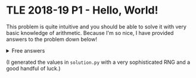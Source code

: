 # TLE 2018-19 P1 - Hello, World!

This problem is quite intuitive and you should be able to solve it with very basic knowledge of arithmetic. Because I'm so nice, I have provided answers to the problem down below!

<details>
    <summary>Free answers</summary>
    <a href=https://www.youtube.com/watch?v=RB_y_-J_3kk>Click here</a>
</details>

(I generated the values in `solution.py` with a very sophisticated RNG and a good handful of luck.)